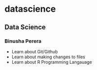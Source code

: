 datascience
===========

## Data Science
### Binusha Perera

* Learn about Git/Github
* Learn about making changes to files
* Learn about R Programming Langauage

